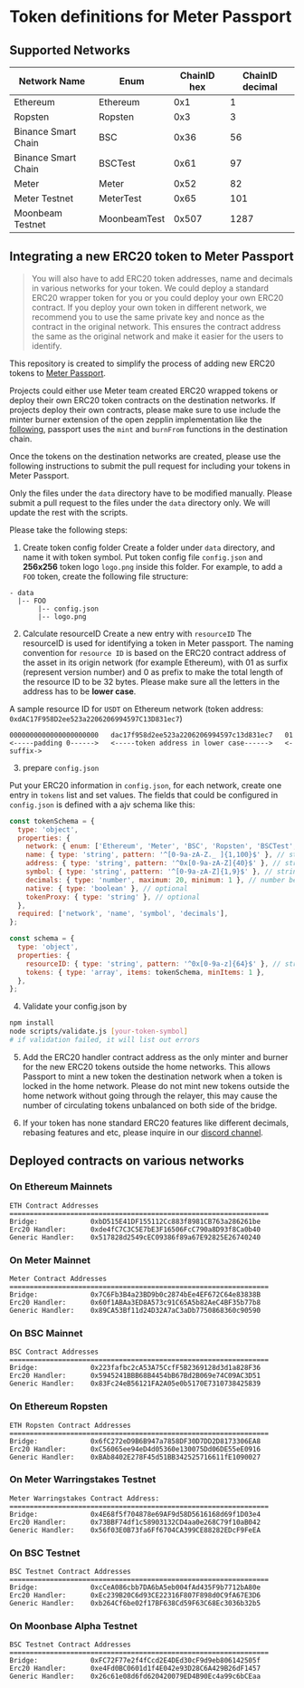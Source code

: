 # Token definitions for Meter Passport

## Supported Networks

| Network Name        | Enum         | ChainID hex | ChainID decimal |
| ------------------- | ------------ | ----------- | --------------- |
| Ethereum            | Ethereum     | 0x1         | 1               |
| Ropsten             | Ropsten      | 0x3         | 3               |
| Binance Smart Chain | BSC          | 0x36        | 56              |
| Binance Smart Chain | BSCTest      | 0x61        | 97              |
| Meter               | Meter        | 0x52        | 82              |
| Meter Testnet       | MeterTest    | 0x65        | 101             |
| Moonbeam Testnet    | MoonbeamTest | 0x507       | 1287            |

## Integrating a new ERC20 token to Meter Passport

> You will also have to add ERC20 token addresses, name and decimals in various networks for your token. We could deploy a standard ERC20 wrapper token for you or you could deploy your own ERC20 contract. If you deploy your own token in different network, we recommend you to use the same private key and nonce as the contract in the original network. This ensures the contract address the same as the original network and make it easier for the users to identify.

This repository is created to simplify the process of adding new ERC20 tokens to [Meter Passport](https://passport.meter.io).

Projects could either use Meter team created ERC20 wrapped tokens or deploy their own ERC20 token contracts on the destination networks. If projects deploy their own contracts, please make sure to use include the minter burner extension of the open zepplin implementation like the [following](https://github.com/OpenZeppelin/openzeppelin-contracts/blob/master/contracts/token/ERC20/presets/ERC20PresetMinterPauser.sol), passport uses the `mint` and `burnFrom` functions in the destination chain.

Once the tokens on the destination networks are created, please use the following instructions to submit the pull request for including your tokens in Meter Passport.

Only the files under the `data` directory have to be modified manually. Please submit a pull request to the files under the `data` directory only. We will update the rest with the scripts.

Please take the following steps:

1. Create token config folder
   Create a folder under `data` directory, and name it with token symbol. Put token config file `config.json` and **256x256** token logo `logo.png` inside this folder. For example, to add a `FOO` token, create the following file structure:

```
- data
  |-- FOO
       |-- config.json
       |-- logo.png
```

2. Calculate resourceID
   Create a new entry with `resourceID`
   The resourceID is used for identifying a token in Meter passport. The naming convention for `resource ID` is based on the ERC20 contract address of the asset in its origin network (for example Ethereum), with 01 as surfix (represent version number) and 0 as prefix to make the total length of the resource ID to be 32 bytes. Please make sure all the letters in the address has to be **lower case**.

A sample resource ID for `USDT` on Ethereum network (token address: `0xdAC17F958D2ee523a2206206994597C13D831ec7`)

```
0000000000000000000000   dac17f958d2ee523a2206206994597c13d831ec7   01
<-----padding 0------>   <-----token address in lower case------>   <-suffix->
```

3. prepare `config.json`

Put your ERC20 information in `config.json`, for each network, create one entry in `tokens` list and set values. The fields that could be configured in `config.json` is defined with a ajv schema like this:

```js
const tokenSchema = {
  type: 'object',
  properties: {
    network: { enum: ['Ethereum', 'Meter', 'BSC', 'Ropsten', 'BSCTest', 'MeterTest', 'MoonbeamTest'] }, // enum for supported network
    name: { type: 'string', pattern: '^[0-9a-zA-Z._ ]{1,100}$' }, // string of 1-100 digit/letter
    address: { type: 'string', pattern: '^0x[0-9a-zA-Z]{40}$' }, // string of 0x + 40 digit/letter
    symbol: { type: 'string', pattern: '^[0-9a-zA-Z]{1,9}$' }, // string of 1-9 digit/upper_letter
    decimals: { type: 'number', maximum: 20, minimum: 1 }, // number between 1-20
    native: { type: 'boolean' }, // optional
    tokenProxy: { type: 'string' }, // optional
  },
  required: ['network', 'name', 'symbol', 'decimals'],
};

const schema = {
  type: 'object',
  properties: {
    resourceID: { type: 'string', pattern: '^0x[0-9a-z]{64}$' }, // string of 0x + 64 digit/lower_letter
    tokens: { type: 'array', items: tokenSchema, minItems: 1 },
  },
};
```

4. Validate your config.json by

```bash
npm install
node scripts/validate.js [your-token-symbol]
# if validation failed, it will list out errors
```

5. Add the ERC20 handler contract address as the only minter and burner for the new ERC20 tokens outside the home networks. This allows Passport to mint a new token the destination network when a token is locked in the home network. Please do not mint new tokens outside the home network without going through the relayer, this may cause the number of circulating tokens unbalanced on both side of the bridge.

6. If your token has none standard ERC20 features like different decimals, rebasing features and etc, please inquire in our [discord channel](https://discordapp.com/invite/WPjTpMG).

## Deployed contracts on various networks

### On Ethereum Mainnets

```
ETH Contract Addresses
================================================================
Bridge:             0xbD515E41DF155112Cc883f8981CB763a286261be
Erc20 Handler:      0xde4fC7C3C5E7bE3F16506FcC790a8D93f8Ca0b40
Generic Handler:    0x517828d2549cEC09386f89a67E92825E26740240
```

### On Meter Mainnet

```
Meter Contract Addresses
================================================================
Bridge:             0x7C6Fb3B4a23BD9b0c2874bEe4EF672C64e83838B
Erc20 Handler:      0x60f1ABAa3ED8A573c91C65A5b82AeC4BF35b77b8
Generic Handler:    0x89CA53Bf11d24D32A7aC3aDb7750868360c90590
```

### On BSC Mainnet

```
BSC Contract Addresses
================================================================
Bridge:             0x223fafbc2cA53A75CcfF5B2369128d3d1a828F36
Erc20 Handler:      0x5945241BBB68B4454bB67Bd2B069e74C09AC3D51
Generic Handler:    0x83Fc24eB56121FA2A05e0b5170E7310738425839
```

### On Ethereum Ropsten

```
ETH Ropsten Contract Addresses
================================================================
Bridge:             0x6fC272eD9B6B947a7858DF30D7DD2D8173306EA8
Erc20 Handler:      0xC56065ee94eD4d05360e130075Dd06DE55eE0916
Generic Handler:    0xBAb8402E278F45d51BB342525716611fE1090027
```

### On Meter Warringstakes Testnet

```
Meter Warringstakes Contract Address:
================================================================
Bridge:             0x4E68f5f704878e69AF9d58D5616168d69f1D03e4
Erc20 Handler:      0x73BBF74df1c58903132CD4aa0e268C79f10aB042
Generic Handler:    0x56f03E0B73fa6Ff6704CA399CE88282EDcF9FeEA
```

### On BSC Testnet

```
BSC Testnet Contract Addresses
================================================================
Bridge:             0xcCeA086cbb7DA6bA5eb004fAd435F9b7712bA80e
Erc20 Handler:      0xEc239B20C6d93CE22316F807F898d0C9fA67E3D6
Generic Handler:    0xb264Cf6be02f17BF638Cd59F63C68Ec3036b32b5
```

### On Moonbase Alpha Testnet

```
BSC Testnet Contract Addresses
================================================================
Bridge:             0xFC72F77e2f4fCcd2E4DEd30cF9d9eb806142505f
Erc20 Handler:      0xe4Fd0BC0601d1f4E042e93D28C6A429B26dF1457
Generic Handler:    0x26c61e08d6fd620420079ED4B90Ec4a99c6bCEaa
```
